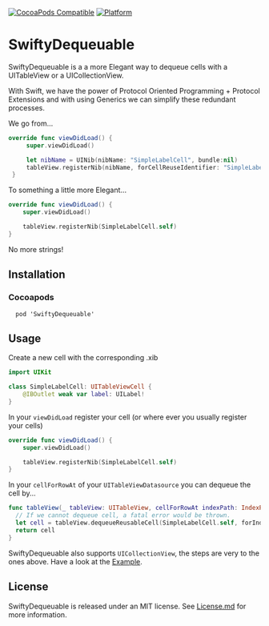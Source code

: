 [![CocoaPods Compatible](https://img.shields.io/cocoapods/v/Chamber.svg)](https://img.shields.io/cocoapods/v/SwiftyDequeuable.svg)
[![Platform](https://img.shields.io/cocoapods/p/Chamber.svg?style=flat)](http://cocoadocs.org/docsets/SwiftyDequeuable)

# SwiftyDequeuable

SwiftyDequeuable is a a more Elegant way to dequeue cells with a UITableView or a UICollectionView.

With Swift, we have the power of Protocol Oriented Programming +  Protocol Extensions and with using Generics we can simplify these redundant processes.

We go from...

```swift
override func viewDidLoad() {
     super.viewDidLoad()

     let nibName = UINib(nibName: "SimpleLabelCell", bundle:nil)
     tableView.registerNib(nibName, forCellReuseIdentifier: "SimpleLabelCell")
 }

```

To something a little more Elegant...

```swift
override func viewDidLoad() {
    super.viewDidLoad()

    tableView.registerNib(SimpleLabelCell.self)
}

```

No more strings!

## Installation

### Cocoapods

```cocoapods
  pod 'SwiftyDequeuable'
```

## Usage
Create a new cell with the corresponding .xib

```swift
import UIKit

class SimpleLabelCell: UITableViewCell {
    @IBOutlet weak var label: UILabel!
}

```

In your ```viewDidLoad``` register your cell (or where ever you usually register your cells)

```swift
override func viewDidLoad() {
    super.viewDidLoad()

    tableView.registerNib(SimpleLabelCell.self)
}

```

In your ```cellForRowAt``` of your ```UITableViewDatasource``` you can dequeue the cell by...

```swift
func tableView(_ tableView: UITableView, cellForRowAt indexPath: IndexPath) -> UITableViewCell {
  // If we cannot dequeue cell, a fatal error would be thrown.
  let cell = tableView.dequeueReusableCell(SimpleLabelCell.self, forIndexPath: indexPath)
  return cell
}
```

SwiftyDequeuable also supports ```UICollectionView```, the steps are very to the ones above. Have a look at the [Example](/SwiftyDequeuableExample).

## License

SwiftyDequeuable is released under an MIT license. See [License.md](License.md) for more information.

